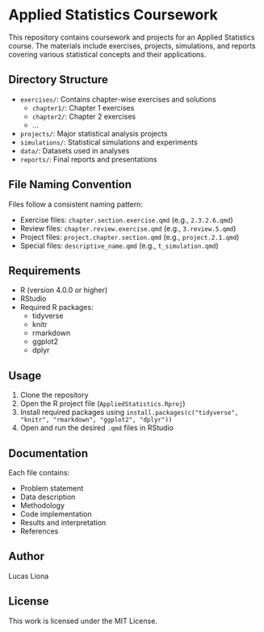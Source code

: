 # Applied Statistics Coursework

This repository contains coursework and projects for an Applied Statistics course. The materials include exercises, projects, simulations, and reports covering various statistical concepts and their applications.

## Directory Structure

- `exercises/`: Contains chapter-wise exercises and solutions
  - `chapter1/`: Chapter 1 exercises
  - `chapter2/`: Chapter 2 exercises
  - ...
- `projects/`: Major statistical analysis projects
- `simulations/`: Statistical simulations and experiments
- `data/`: Datasets used in analyses
- `reports/`: Final reports and presentations

## File Naming Convention

Files follow a consistent naming pattern:
- Exercise files: `chapter.section.exercise.qmd` (e.g., `2.3.2.6.qmd`)
- Review files: `chapter.review.exercise.qmd` (e.g., `3.review.5.qmd`)
- Project files: `project.chapter.section.qmd` (e.g., `project.2.1.qmd`)
- Special files: `descriptive_name.qmd` (e.g., `t_simulation.qmd`)

## Requirements

- R (version 4.0.0 or higher)
- RStudio
- Required R packages:
  - tidyverse
  - knitr
  - rmarkdown
  - ggplot2
  - dplyr

## Usage

1. Clone the repository
2. Open the R project file (`AppliedStatistics.Rproj`)
3. Install required packages using `install.packages(c("tidyverse", "knitr", "rmarkdown", "ggplot2", "dplyr"))`
4. Open and run the desired `.qmd` files in RStudio

## Documentation

Each file contains:
- Problem statement
- Data description
- Methodology
- Code implementation
- Results and interpretation
- References

## Author

Lucas Liona

## License

This work is licensed under the MIT License. 